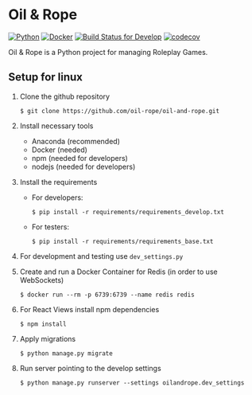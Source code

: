 # Oil &amp; Rope

[![Python](https://img.shields.io/badge/Python-3.7.6+-green.svg?style=flat-square)](https://www.python.org/downloads/)
[![Docker](https://img.shields.io/badge/Docker-latest-blue.svg?style=flat-square)](https://docs.docker.com/)
[![Build Status for Develop](https://travis-ci.com/oil-rope/oil-and-rope.svg?branch=develop)](https://travis-ci.com/oil-rope/oil-and-rope)
[![codecov](https://codecov.io/gh/oil-rope/oil-and-rope/branch/develop/graph/badge.svg)](https://codecov.io/gh/oil-rope/oil-and-rope)

Oil &amp; Rope is a Python project for managing Roleplay Games.

## Setup for linux

1. Clone the github repository

    `$ git clone https://github.com/oil-rope/oil-and-rope.git`

2. Install necessary tools

   - Anaconda (recommended)
   - Docker (needed)
   - npm (needed for developers)
   - nodejs (needed for developers)

3. Install the requirements

    - For developers:

        `$ pip install -r requirements/requirements_develop.txt`

    - For testers:

        `$ pip install -r requirements/requirements_base.txt`

4. For development and testing use `dev_settings.py`

5. Create and run a Docker Container for Redis (in order to use WebSockets)

    `$ docker run --rm -p 6739:6739 --name redis redis`

6. For React Views install npm dependencies

    `$ npm install`

7. Apply migrations

    `$ python manage.py migrate`

8. Run server pointing to the develop settings

    `$ python manage.py runserver --settings oilandrope.dev_settings`
